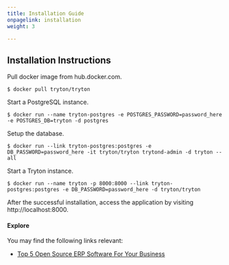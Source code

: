 ```yaml
---
title: Installation Guide
onpagelink: installation
weight: 3

---
```


Installation Instructions
-------------------------

Pull docker image from hub.docker.com.

 ```
$ docker pull tryton/tryton
```

Start a PostgreSQL instance.

 ```
$ docker run --name tryton-postgres -e POSTGRES_PASSWORD=password_here -e POSTGRES_DB=tryton -d postgres
```

Setup the database.

 ```
$ docker run --link tryton-postgres:postgres -e DB_PASSWORD=password_here -it tryton/tryton trytond-admin -d tryton --all
```

Start a Tryton instance.

 ```
$ docker run --name tryton -p 8000:8000 --link tryton-postgres:postgres -e DB_PASSWORD=password_here -d tryton/tryton
```

After the successful installation, access the application by visiting http://localhost:8000.

#### **Explore**

You may find the following links relevant:

- [Top 5 Open Source ERP Software For Your Business](https://blog.containerize.com/2021/01/11/top-5-open-source-erp-software-for-your-business/)
 